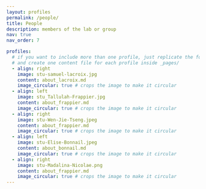 ```yaml
---
layout: profiles
permalink: /people/
title: People
description: members of the lab or group
nav: true
nav_order: 7

profiles:
  # if you want to include more than one profile, just replicate the following block
  # and create one content file for each profile inside _pages/
  - align: right
    image: stu-samuel-lacroix.jpg
    content: about_lacroix.md
    image_circular: true # crops the image to make it circular
  - align: left
    image: stu_Tallulah-Frappier.jpg
    content: about_frappier.md
    image_circular: true # crops the image to make it circular
  - align: right
    image: stu-Wen-Jie-Tseng.jpeg
    content: about_frappier.md
    image_circular: true # crops the image to make it circular
  - align: left
    image: stu-Elise-Bonnail.jpeg
    content: about_bonnail.md
    image_circular: true # crops the image to make it circular
  - align: right
    image: stu-Madalina-Nicolae.png
    content: about_frappier.md
    image_circular: true # crops the image to make it circular
---
```

